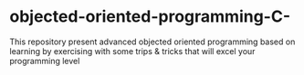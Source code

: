 # objected-oriented-programming-C-
This repository present advanced objected oriented programming  based on learning by exercising with some trips &amp; tricks that will excel your programming level 
